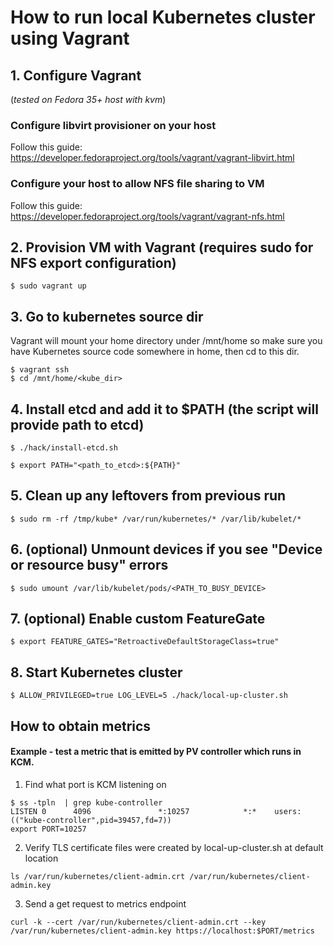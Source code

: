 # How to run local Kubernetes cluster using Vagrant

## 1. Configure Vagrant 
(*tested on Fedora 35+ host with kvm*)

### Configure libvirt provisioner on your host
Follow this guide: https://developer.fedoraproject.org/tools/vagrant/vagrant-libvirt.html

### Configure your host to allow NFS file sharing to VM

Follow this guide: https://developer.fedoraproject.org/tools/vagrant/vagrant-nfs.html

## 2. Provision VM with Vagrant (requires sudo for NFS export configuration)
```
$ sudo vagrant up
```
## 3. Go to kubernetes source dir
Vagrant will mount your home directory under /mnt/home so make sure you have 
Kubernetes source code somewhere in home, then cd to this dir.
```
$ vagrant ssh
$ cd /mnt/home/<kube_dir>
```

## 4. Install etcd and add it to $PATH (the script will provide path to etcd)
```
$ ./hack/install-etcd.sh

$ export PATH="<path_to_etcd>:${PATH}"
```

## 5. Clean up any leftovers from previous run
```
$ sudo rm -rf /tmp/kube* /var/run/kubernetes/* /var/lib/kubelet/*
```

## 6. (optional) Unmount devices if you see "Device or resource busy" errors
```
$ sudo umount /var/lib/kubelet/pods/<PATH_TO_BUSY_DEVICE>
```
## 7. (optional) Enable custom FeatureGate
```
$ export FEATURE_GATES="RetroactiveDefaultStorageClass=true"
```

## 8. Start Kubernetes cluster
```
$ ALLOW_PRIVILEGED=true LOG_LEVEL=5 ./hack/local-up-cluster.sh
```


## How to obtain metrics

#### Example - test a metric that is emitted by PV controller which runs in KCM.

1. Find what port is KCM listening on

```
$ ss -tpln  | grep kube-controller
LISTEN 0      4096               *:10257            *:*    users:(("kube-controller",pid=39457,fd=7))
export PORT=10257
```

2. Verify TLS certificate files were created by local-up-cluster.sh at default location

```
ls /var/run/kubernetes/client-admin.crt /var/run/kubernetes/client-admin.key
```

3. Send a get request to metrics endpoint

```
curl -k --cert /var/run/kubernetes/client-admin.crt --key /var/run/kubernetes/client-admin.key https://localhost:$PORT/metrics
```

